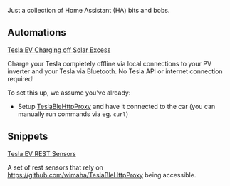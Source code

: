 Just a collection of Home Assistant (HA) bits and bobs.

## Automations
[Tesla EV Charging off Solar Excess](blueprints/tesla_ev_solar_excess_charging.yaml)

Charge your Tesla completely offline via local connections to your PV inverter and your Tesla via Bluetooth. No Tesla API or internet connection required!

To set this up, we assume you've already:
* Setup [TeslaBleHttpProxy](https://github.com/wimaha/TeslaBleHttpProxy) and have it connected to the car (you can manually run commands via eg. `curl`)

## Snippets
[Tesla EV REST Sensors](snippets/tesla_ev_rest_sensors.yaml)

A set of rest sensors that rely on https://github.com/wimaha/TeslaBleHttpProxy being accessible.

